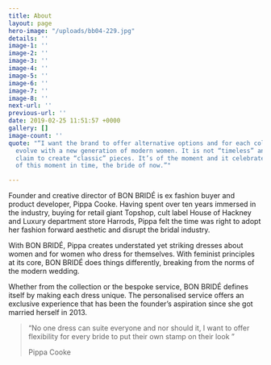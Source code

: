 ```yaml
---
title: About
layout: page
hero-image: "/uploads/bb04-229.jpg"
details: ''
image-1: ''
image-2: ''
image-3: ''
image-4: ''
image-5: ''
image-6: ''
image-7: ''
image-8: ''
next-url: ''
previous-url: ''
date: 2019-02-25 11:51:57 +0000
gallery: []
image-count: ''
quote: "“I want the brand to offer alternative options and for each collection to
  evolve with a new generation of modern women. It is not “timeless” and it doesn’t
  claim to create “classic” pieces. It’s of the moment and it celebrates the women
  of this moment in time, the bride of now.”"

---
```

Founder and creative director of BON BRIDÉ is ex fashion buyer and product developer, Pippa Cooke. Having spent over ten years immersed in the industry, buying for retail giant Topshop, cult label House of Hackney and Luxury department store Harrods, Pippa felt the time was right to adopt her fashion forward aesthetic and disrupt the bridal industry.

With BON BRIDÉ, Pippa creates understated yet striking dresses about women and for women who dress for themselves. With feminist principles at its core, BON BRIDÉ does things differently, breaking from the norms of the modern wedding.

Whether from the collection or the bespoke service, BON BRIDÉ defines itself by making each dress unique. The personalised service offers an exclusive experience that has been the founder’s aspiration since she got married herself in 2013.

> “No one dress can suite everyone and nor should it, I want to offer flexibility for every bride to put their own stamp on their look ”
>
> Pippa Cooke